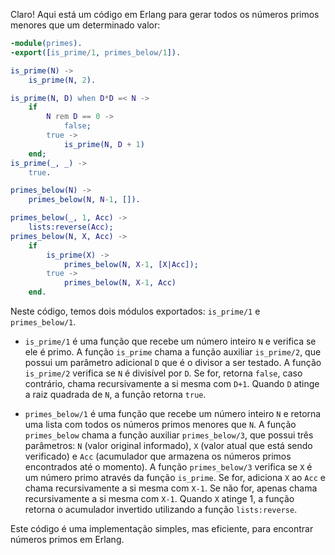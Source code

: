 Claro! Aqui está um código em Erlang para gerar todos os números primos menores que um determinado valor:

```erlang
-module(primes).
-export([is_prime/1, primes_below/1]).

is_prime(N) ->
    is_prime(N, 2).

is_prime(N, D) when D*D =< N ->
    if
        N rem D == 0 ->
            false;
        true ->
            is_prime(N, D + 1)
    end;
is_prime(_, _) ->
    true.

primes_below(N) ->
    primes_below(N, N-1, []).

primes_below(_, 1, Acc) ->
    lists:reverse(Acc);
primes_below(N, X, Acc) ->
    if
        is_prime(X) ->
            primes_below(N, X-1, [X|Acc]);
        true ->
            primes_below(N, X-1, Acc)
    end.
```

Neste código, temos dois módulos exportados: `is_prime/1` e `primes_below/1`. 

- `is_prime/1` é uma função que recebe um número inteiro `N` e verifica se ele é primo. A função `is_prime` chama a função auxiliar `is_prime/2`, que possui um parâmetro adicional `D` que é o divisor a ser testado. A função `is_prime/2` verifica se `N` é divisível por `D`. Se for, retorna `false`, caso contrário, chama recursivamente a si mesma com `D+1`. Quando `D` atinge a raiz quadrada de `N`, a função retorna `true`. 

- `primes_below/1` é uma função que recebe um número inteiro `N` e retorna uma lista com todos os números primos menores que `N`. A função `primes_below` chama a função auxiliar `primes_below/3`, que possui três parâmetros: `N` (valor original informado), `X` (valor atual que está sendo verificado) e `Acc` (acumulador que armazena os números primos encontrados até o momento). A função `primes_below/3` verifica se `X` é um número primo através da função `is_prime`. Se for, adiciona `X` ao `Acc` e chama recursivamente a si mesma com `X-1`. Se não for, apenas chama recursivamente a si mesma com `X-1`. Quando `X` atinge 1, a função retorna o acumulador invertido utilizando a função `lists:reverse`.

Este código é uma implementação simples, mas eficiente, para encontrar números primos em Erlang.